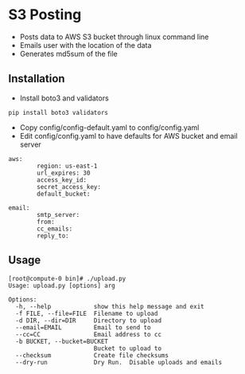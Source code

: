 # S3 Posting
- Posts data to AWS S3 bucket through linux command line
- Emails user with the location of the data
- Generates md5sum of the file
## Installation
- Install boto3 and validators
```
pip install boto3 validators
```
- Copy config/config-default.yaml to config/config.yaml
- Edit config/config.yaml to have defaults for AWS bucket and email server
```
aws:
        region: us-east-1
        url_expires: 30
        access_key_id: 
        secret_access_key: 
        default_bucket: 

email:
        smtp_server: 
        from: 
        cc_emails: 
        reply_to: 
```

## Usage
```
[root@compute-0 bin]# ./upload.py
Usage: upload.py [options] arg

Options:
  -h, --help            show this help message and exit
  -f FILE, --file=FILE  Filename to upload
  -d DIR, --dir=DIR     Directory to upload
  --email=EMAIL         Email to send to
  --cc=CC               Email address to cc
  -b BUCKET, --bucket=BUCKET
                        Bucket to upload to
  --checksum            Create file checksums
  --dry-run             Dry Run.  Disable uploads and emails
```
